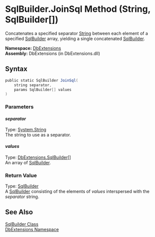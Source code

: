SqlBuilder.JoinSql Method (String, SqlBuilder[])
================================================
Concatenates a specified separator [String][1] between each element of a specified [SqlBuilder][2] array, yielding a single concatenated [SqlBuilder][2].

**Namespace:** [DbExtensions][3]  
**Assembly:** DbExtensions (in DbExtensions.dll)

Syntax
------

```csharp
public static SqlBuilder JoinSql(
	string separator,
	params SqlBuilder[] values
)
```

### Parameters

#### *separator*
Type: [System.String][1]  
The string to use as a separator.

#### *values*
Type: [DbExtensions.SqlBuilder][2][]  
An array of [SqlBuilder][2].

### Return Value
Type: [SqlBuilder][2]  
 A [SqlBuilder][2] consisting of the elements of *values* interspersed with the *separator* string. 

See Also
--------
[SqlBuilder Class][2]  
[DbExtensions Namespace][3]  

[1]: http://msdn.microsoft.com/en-us/library/s1wwdcbf
[2]: README.md
[3]: ../README.md